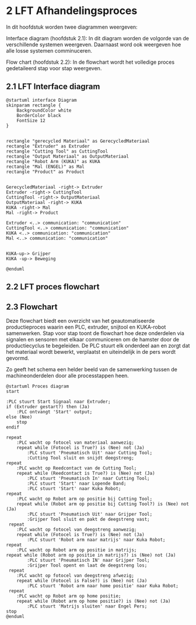 # 2 LFT Afhandelingsproces

In dit hoofdstuk worden twee diagrammen weergeven:

Interface diagram (hoofdstuk 2.1): In dit diagram worden de volgorde van de verschillende systemen weergeven. Daarnaast word ook weergeven hoe alle losse systemen comminuceren.

Flow chart (hoofdstuk 2.2): In de flowchart wordt het volledige proces gedetaileerd stap voor stap weergeven.

## 2.1 LFT Interface diagram

```plantuml
@startuml interface Diagram
skinparam rectangle {
    BackgroundColor white
    BorderColor black
    FontSize 12
}


rectangle "gerecycled Materiaal" as GerecycledMateriaal
rectangle "Extruder" as Extruder
rectangle "Cutting Tool" as CuttingTool
rectangle "Output Materiaal" as OutputMateriaal
rectangle "Robot Arm (KUKA)" as KUKA
rectangle "Mal (ENGEL)" as Mal
rectangle "Product" as Product


GerecycledMateriaal -right-> Extruder 
Extruder -right-> CuttingTool 
CuttingTool -right-> OutputMateriaal
OutputMateriaal -right-> KUKA
KUKA -right-> Mal
Mal -right-> Product 

Extruder <..> communication: "communication"
CuttingTool <..> communication: "communication"
KUKA <..> communication: "communication"
Mal <..> communication: "communication"


KUKA-up-> Grijper 
KUKA -up-> Beweging

@enduml
```

## 2.2 LFT proces flowchart

## 2.3 Flowchart
Deze flowchart biedt een overzicht van het geautomatiseerde productieproces waarin een PLC, extruder, snijtool en KUKA-robot samenwerken. Stap voor stap toont de flowchart hoe deze onderdelen via signalen en sensoren met elkaar communiceren om de hamster door de productiecyclus te begeleiden. De PLC stuurt elk onderdeel aan en zorgt dat het materiaal wordt bewerkt, verplaatst en uiteindelijk in de pers wordt gevormd.

Zo geeft het schema een helder beeld van de samenwerking tussen de machineonderdelen door alle processtappen heen.

```plantuml
@startuml Proces diagram
start

:PLC stuurt Start Signaal naar Extruder;
if (Extruder gestart?) then (Ja)
    :PLC ontvangt 'Start' output;
else (Nee)
    stop
endif

repeat
    :PLC wacht op fotocel van materiaal aanwezig;
    repeat while (Fotocel is True?) is (Nee) not (Ja)
        :PLC stuurt 'Pneumatisch Uit' naar Cutting Tool;
        :Cutting Tool sluit en snijdt deegstreng;
repeat
    :PLC wacht op Reedcontact van de Cutting Tool;
    repeat while (Reedcontact is True?) is (Nee) not (Ja)
        :PLC stuurt 'Pneumatisch In' naar Cutting Tool;
        :PLC stuurt 'Start' naar Lopende Band;
        :PLC stuurt 'Start' naar Kuka Robot;
repeat
    :PLC wacht op Robot arm op positie bij Cutting Tool;
    repeat while (Robot arm op positie bij Cutting Tool?) is (Nee) not (Ja)
        :PLC stuurt 'Pneumatisch Uit' naar Grijper Tool;
        :Grijper Tool sluit en pakt de deegstreng vast;
 repeat
    :PLC wacht op fotocel van deegstreng aanwezig;
    repeat while (Fotocel is True?) is (Nee) not (Ja)
        :PLC stuurt 'Robot arm naar matrijs' naar Kuka Robot;       
repeat
    :PLC wacht op Robot arm op positie in matrijs;
repeat while (Robot arm op positie in matrijs?) is (Nee) not (Ja)
        :PLC stuurt 'Pneumatisch IN' naar Grijper Tool;
        :Grijper Tool opent en laat de deegstreng los;
 repeat
    :PLC wacht op fotocel van deegstreng afwezig;
    repeat while (Fotocel is False?) is (Nee) not (Ja)
        :PLC stuurt 'Robot arm naar home positie' naar Kuka Robot;   
 repeat
    :PLC wacht op Robot arm op home positie;
    repeat while (Robot arm op home positie?) is (Nee) not (Ja)
        :PLC stuurt 'Matrijs sluiten' naar Engel Pers; 
stop
@enduml
```
